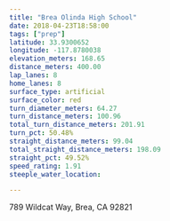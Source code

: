 ```yaml
---
title: "Brea Olinda High School"
date: 2018-04-23T18:58:00
tags: ["prep"]
latitude: 33.9300652
longitude: -117.8780038
elevation_meters: 168.65
distance_meters: 400.00
lap_lanes: 8
home_lanes: 8
surface_type: artificial
surface_color: red
turn_diameter_meters: 64.27
turn_distance_meters: 100.96
total_turn_distance_meters: 201.91
turn_pct: 50.48%
straight_distance_meters: 99.04
total_straight_distance_meters: 198.09
straight_pct: 49.52%
speed_rating: 1.91
steeple_water_location:

---
```

789 Wildcat Way, Brea, CA 92821
<!--more-->
